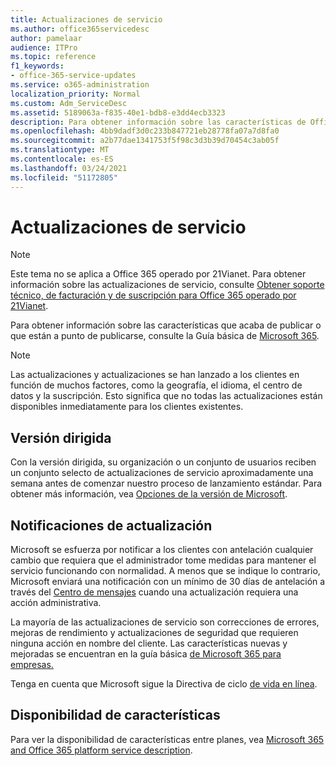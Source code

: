 ```yaml
---
title: Actualizaciones de servicio
ms.author: office365servicedesc
author: pamelaar
audience: ITPro
ms.topic: reference
f1_keywords:
- office-365-service-updates
ms.service: o365-administration
localization_priority: Normal
ms.custom: Adm_ServiceDesc
ms.assetid: 5189063a-f835-40e1-bdb8-e3dd4ecb3323
description: Para obtener información sobre las características de Office 365 que acaba de publicar o que están a punto de publicarse, consulte la Guía básica de Microsoft 365.
ms.openlocfilehash: 4bb9dadf3d0c233b847721eb28778fa07a7d8fa0
ms.sourcegitcommit: a2b77dae1341753f5f98c3d3b39d70454c3ab05f
ms.translationtype: MT
ms.contentlocale: es-ES
ms.lasthandoff: 03/24/2021
ms.locfileid: "51172805"
---
```

# <a name="service-updates"></a>Actualizaciones de servicio

> [!NOTE]
> Este tema no se aplica a Office 365 operado por 21Vianet. Para obtener información sobre las actualizaciones de servicio, consulte [Obtener soporte técnico, de facturación y de suscripción para Office 365 operado por 21Vianet](/microsoft-365/admin/contact-support-for-business-products). 
  
Para obtener información sobre las características que acaba de publicar o que están a punto de publicarse, consulte la Guía básica de [Microsoft 365](https://go.microsoft.com/fwlink/?LinkId=509914).
  
> [!NOTE]
> Las actualizaciones y actualizaciones se han lanzado a los clientes en función de muchos factores, como la geografía, el idioma, el centro de datos y la suscripción. Esto significa que no todas las actualizaciones están disponibles inmediatamente para los clientes existentes. 
  
## <a name="targeted-release"></a>Versión dirigida

Con la versión dirigida, su organización o un conjunto de usuarios reciben un conjunto selecto de actualizaciones de servicio aproximadamente una semana antes de comenzar nuestro proceso de lanzamiento estándar. Para obtener más información, vea [Opciones de la versión de Microsoft](/office365/admin/manage/release-options-in-office-365). 
  
## <a name="update-notifications"></a>Notificaciones de actualización

Microsoft se esfuerza por notificar a los clientes con antelación cualquier cambio que requiera que el administrador tome medidas para mantener el servicio funcionando con normalidad. A menos que se indique lo contrario, Microsoft enviará una notificación con un mínimo de 30 días de antelación a través del [Centro de mensajes](/office365/admin/manage/message-center) cuando una actualización requiera una acción administrativa. 
  
La mayoría de las actualizaciones de servicio son correcciones de errores, mejoras de rendimiento y actualizaciones de seguridad que requieren ninguna acción en nombre del cliente. Las características nuevas y mejoradas se encuentran en la guía básica [de Microsoft 365 para empresas.](https://roadmap.office.com/)
  
Tenga en cuenta que Microsoft sigue la Directiva de ciclo [de vida en línea](https://support.microsoft.com/lifecycle#gp/osslpolicy).
  
## <a name="feature-availability"></a>Disponibilidad de características

Para ver la disponibilidad de características entre planes, vea [Microsoft 365 and Office 365 platform service description](office-365-platform-service-description.md).
